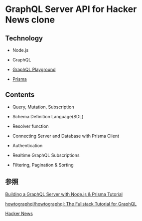 # GraphQL Server API for Hacker News clone

## Technology

* Node.js

* GraphQL

* [GraphQL Playground](https://github.com/prisma/graphql-playground)

* [Prisma](https://www.prisma.io/)

## Contents

* Query, Mutation, Subscription

* Schema Definition Language(SDL)

* Resolver function

* Connecting Server and Database with Prisma Client

* Authentication

* Realtime GraphQL Subscriptions

* Filtering, Pagination & Sorting

## 参照

[Building a GraphQL Server with Node.js & Prisma Tutorial](https://www.howtographql.com/graphql-js/0-introduction/)

[howtographql/howtographql: The Fullstack Tutorial for GraphQL](https://github.com/howtographql/howtographql)

[Hacker News](https://news.ycombinator.com/)
